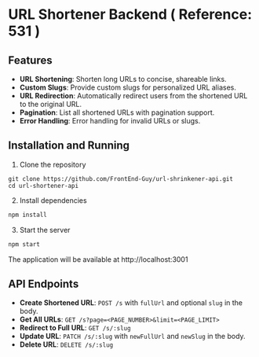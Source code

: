 # URL Shortener Backend ( Reference: 531 )

## Features
- **URL Shortening**: Shorten long URLs to concise, shareable links.
- **Custom Slugs**: Provide custom slugs for personalized URL aliases.
- **URL Redirection**: Automatically redirect users from the shortened URL to the original URL.
- **Pagination**: List all shortened URLs with pagination support.
- **Error Handling**: Error handling for invalid URLs or slugs.

## Installation and Running
1. Clone the repository
```bash[
git clone https://github.com/FrontEnd-Guy/url-shrinkener-api.git
cd url-shortener-api
```
2. Install dependencies
```bash
npm install
```
3. Start the server
```bash
npm start
```
The application will be available at http://localhost:3001

## API Endpoints
- **Create Shortened URL**: `POST /s` with `fullUrl` and optional `slug` in the body.
- **Get All URLs**: `GET /s?page=<PAGE_NUMBER>&limit=<PAGE_LIMIT>`
- **Redirect to Full URL**: `GET /s/:slug`
- **Update URL**: `PATCH /s/:slug` with `newFullUrl` and `newSlug` in the body.
- **Delete URL**: `DELETE /s/:slug`
